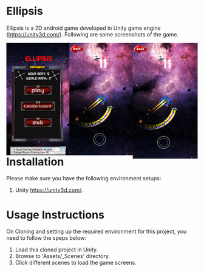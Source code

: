 # Ellipsis
Ellipsis is a 2D android game developed in Unity game engine (https://unity3d.com/). Following are some screenshots of the game.

<div align="center" style="width:100%">
  <img src="Assets/screenshots/scr2.png" width="33%" align="left" title="Ellipsis - Menu">
  <img src="Assets/screenshots/sc1.png" width="33%" align="left" title="Ellipsis">
  <img src="Assets/screenshots/sc1.png" width="34%" align="right" title="Ellipsis">
</div>



# Installation
Please make sure you have the following environment setups:
1. Unity https://unity3d.com/.

# Usage Instructions
On Cloning and setting up the required environment for this project, you need to follow the speps below:
1. Load this cloned project in Unity.
2. Browse to 'Assets/_Scenes' directory.
3. Click different scenes to load the game screens.
